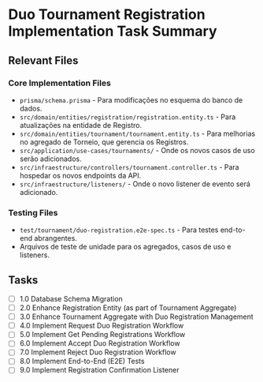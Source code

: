 # Duo Tournament Registration Implementation Task Summary

## Relevant Files

### Core Implementation Files

-   `prisma/schema.prisma` - Para modificações no esquema do banco de dados.
-   `src/domain/entities/registration/registration.entity.ts` - Para atualizações na entidade de Registro.
-   `src/domain/entities/tournament/tournament.entity.ts` - Para melhorias no agregado de Torneio, que gerencia os Registros.
-   `src/application/use-cases/tournaments/` - Onde os novos casos de uso serão adicionados.
-   `src/infraestructure/controllers/tournament.controller.ts` - Para hospedar os novos endpoints da API.
-   `src/infraestructure/listeners/` - Onde o novo listener de evento será adicionado.

### Testing Files

-   `test/tournament/duo-registration.e2e-spec.ts` - Para testes end-to-end abrangentes.
-   Arquivos de teste de unidade para os agregados, casos de uso e listeners.

## Tasks

- [ ] 1.0 Database Schema Migration
- [ ] 2.0 Enhance Registration Entity (as part of Tournament Aggregate)
- [ ] 3.0 Enhance Tournament Aggregate with Duo Registration Management
- [ ] 4.0 Implement Request Duo Registration Workflow
- [ ] 5.0 Implement Get Pending Registrations Workflow
- [ ] 6.0 Implement Accept Duo Registration Workflow
- [ ] 7.0 Implement Reject Duo Registration Workflow
- [ ] 8.0 Implement End-to-End (E2E) Tests
- [ ] 9.0 Implement Registration Confirmation Listener